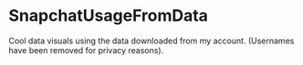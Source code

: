 # SnapchatUsageFromData
Cool data visuals using the data downloaded from my account. (Usernames have been removed for privacy reasons).
